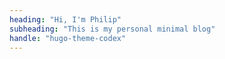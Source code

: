 ```yaml
---
heading: "Hi, I'm Philip"
subheading: "This is my personal minimal blog"
handle: "hugo-theme-codex"
---
```

